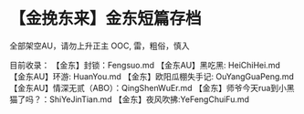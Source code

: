 # 【金挽东来】金东短篇存档
全部架空AU，请勿上升正主
OOC, 雷，粗俗，慎入

目前收录：
【金东】封锁：Fengsuo.md
【金东AU】黑吃黑: HeiChiHei.md
【金东AU】环游: HuanYou.md
【金东】欧阳瓜棚失手记: OuYangGuaPeng.md
【金东AU】情深无贰（ABO）：QingShenWuEr.md
【金东】师爷今天rua到小黑猫了吗？：ShiYeJinTian.md
【金东】夜风吹拂:YeFengChuiFu.md



